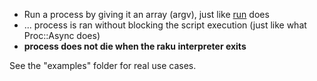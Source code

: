 - Run a process by giving it an array (argv), just like [run](https://docs.raku.org/routine/run) does
- ... process is ran without blocking the script execution (just like what Proc::Async does)
- **process does not die when the raku interpreter exits**

See the "examples" folder for real use cases.
